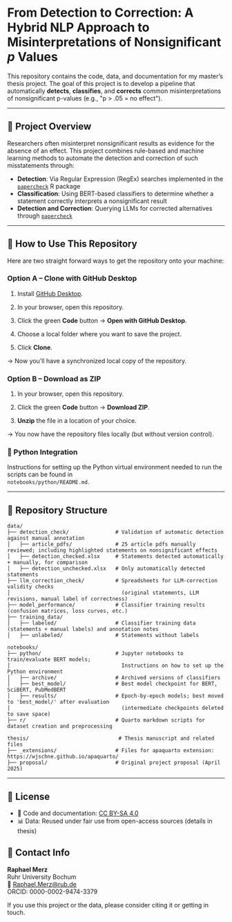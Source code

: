 # From Detection to Correction: A Hybrid NLP Approach to Misinterpretations of Nonsignificant *p* Values

This repository contains the code, data, and documentation for my master’s thesis project. The goal of this project is to develop a pipeline that automatically **detects**, **classifies**, and **corrects** common misinterpretations of nonsignificant p-values (e.g., "p > .05 = no effect").

---

## 🧠 Project Overview

Researchers often misinterpret nonsignificant results as evidence for the absence of an effect. This project combines rule-based and machine learning methods to automate the detection and correction of such misstatements through:

- **Detection**: Via Regular Expression (RegEx) searches implemented in the [`papercheck`](https://scienceverse.github.io/papercheck/) R package
- **Classification**: Using BERT-based classifiers to determine whether a statement correctly interprets a nonsignificant result
- **Detection and Correction**: Querying LLMs for corrected alternatives through [`papercheck`](https://scienceverse.github.io/papercheck/)

---

## 🚀 How to Use This Repository

Here are two straight forward ways to get the repository onto your machine:

### Option A – Clone with GitHub Desktop

1. Install [GitHub Desktop](https://github.com/apps/desktop).

2. In your browser, open this repository.

3. Click the green **Code** button → **Open with GitHub Desktop**.

4. Choose a local folder where you want to save the project.

5. Click **Clone**.

→ Now you’ll have a synchronized local copy of the repository.

### Option B – Download as ZIP

1. In your browser, open this repository.

2. Click the green **Code** button → **Download ZIP**.

3. **Unzip** the file in a location of your choice.

→ You now have the repository files locally (but without version control).

### 🐍 Python Integration

Instructions for setting up the Python virtual environment needed to run the scripts can be found in  
`notebooks/python/README.md`.

---

## 📁 Repository Structure

```
data/
├── detection_check/               # Validation of automatic detection against manual annotation
│   ├── article_pdfs/              # 25 article pdfs manually reviewed; including highlighted statements on nonsignificant effects
│   ├── detection_checked.xlsx     # Statements detected automatically + manually, for comparison
│   ├── detection_unchecked.xlsx   # Only automatically detected statements
├── llm_correction_check/          # Spreadsheets for LLM-correction validity checks 
│                                    (original statements, LLM revisions, manual label of correctness)
├── model_performance/             # Classifier training results (confusion matrices, loss curves, etc.)
├── training_data/                 
│   ├── labeled/                   # Classifier training data (statements + manual labels) and annotation notes
│   ├── unlabeled/                 # Statements without labels

notebooks/
├── python/                        # Jupyter notebooks to train/evaluate BERT models;
│                                    Instructions on how to set up the Python environment
│   ├── archive/                   # Archived versions of classifiers
│   ├── best_model/                # Best model checkpoint for BERT, SciBERT, PubMedBERT
│   ├── results/                   # Epoch-by-epoch models; best moved to 'best_model/' after evaluation
│                                    (intermediate checkpoints deleted to save space)
├── r/                             # Quarto markdown scripts for dataset creation and preprocessing

thesis/                             # Thesis manuscript and related files
├── _extensions/                   # Files for apaquarto extension: https://wjschne.github.io/apaquarto/
├── proposal/                      # Original project proposal (April 2025)
```

---

## 📄 License

- 📄 Code and documentation: [CC BY-SA 4.0](https://creativecommons.org/licenses/by-sa/4.0/)
- 📊 Data: Reused under fair use from open-access sources (details in thesis)

## 👤 Contact Info

**Raphael Merz**  
Ruhr University Bochum  
📧 Raphael.Merz@rub.de  
ORCID: 0000-0002-9474-3379  

If you use this project or the data, please consider citing it or getting in touch.
